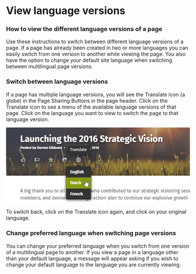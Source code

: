 # View language versions

### How to view the different language versions of a page

Use these instructions to switch between different language versions of a page. If a page has already been created in two or more languages you can easily switch from one version to another while viewing the page. You also have the option to change your default site language when switching between multilingual page versions.

### Switch between language versions

If a page has multiple language versions, you will see the Translate icon \(a globe\) in the Page Sharing Buttons in the page header. Click on the Translate icon to see a menu of the available language versions of that page. Click on the language you want to view to switch the page to that language version.

![](../../.gitbook/assets/1%20%2890%29.jpg)

To switch back, click on the Translate icon again, and click on your original language.

### Change preferred language when switching page versions

You can change your preferred language when you switch from one version of a multilingual page to another. If you view a page in a language other than your default language, a message will appear asking if you wish to change your default language to the language you are currently viewing.

